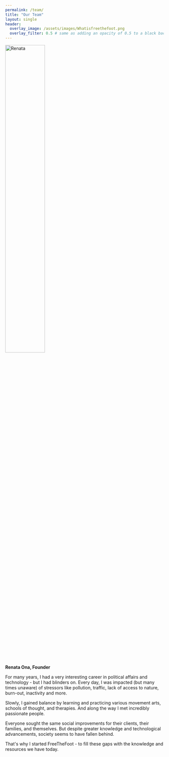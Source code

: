 ```yaml
---
permalink: /team/
title: "Our Team"
layout: single
header:
  overlay_image: /assets/images/Whatisfreethefoot.png
  overlay_filter: 0.5 # same as adding an opacity of 0.5 to a black background
---
```


<img src="{{ site.baseurl }}/assets/images/Renata.png" style="width: 50%; height: auto;" alt="Renata">

<b>Renata Ona, Founder</b>

<p>For many years, I had a very interesting career in political affairs and technology - but I had blinders on. Every day, I was impacted (but many times unaware) of stressors like pollution, traffic, lack of access to nature, burn-out, inactivity and more.</p> 

<p>Slowly, I gained balance by learning and practicing various movement arts, schools of thought, and therapies. And along the way I met incredibly passionate people.</p> 

<p>Everyone sought the same social improvements for their clients, their families, and themselves. But despite greater knowledge and technological advancements, society seems to have fallen behind.</p>   

<p>That's why I started FreeTheFoot - to fill these gaps with the knowledge and resources we have today.</p> 







